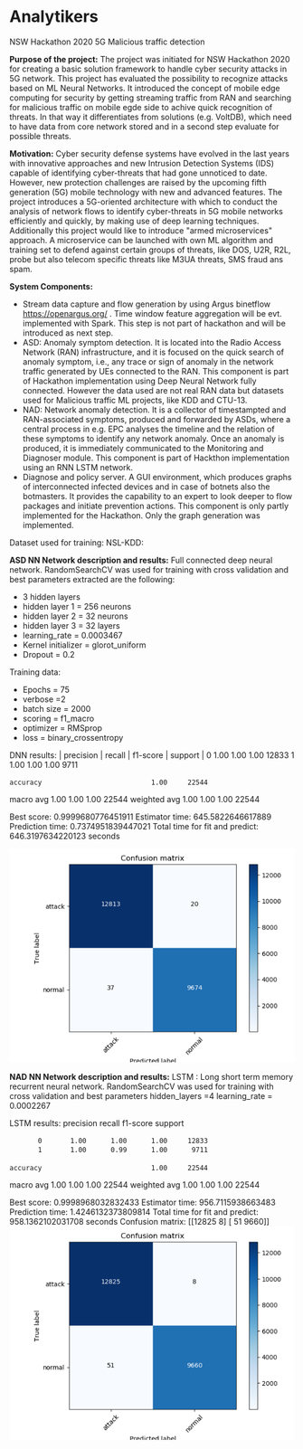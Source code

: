 # Analytikers

NSW Hackathon 2020
5G Malicious traffic detection

**Purpose of the project:**
The project was initiated for NSW Hackathon 2020 for creating a basic 
solution framework to handle cyber security attacks in 5G network. This project
has evaluated the possibility to recognize attacks based on ML Neural Networks.
It introduced the concept of mobile edge computing for security by getting 
streaming traffic from RAN and searching for malicious traffic on mobile egde
side to achive quick recognition of threats.
In that way it differentiates from solutions (e.g. VoltDB), which need to have
data from core network stored and in a second step evaluate for possible 
threats.

**Motivation:**
Cyber security defense systems have evolved in
the last years with innovative approaches and new Intrusion
Detection Systems (IDS) capable of identifying cyber-threats
that had gone unnoticed to date. However, new protection
challenges are raised by the upcoming fifth generation (5G)
mobile technology with new and advanced features. The project introduces a 
5G-oriented architecture with which to conduct the analysis of network flows
to identify cyber-threats in 5G mobile networks efficiently and
quickly, by making use of deep learning techniques. Additionally this project
would like to introduce "armed microservices" approach. A microservice can be 
launched with own ML algorithm and training set to defend against certain 
groups of threats, like DOS, U2R, R2L, probe but also telecom specific threats
like M3UA threats, SMS fraud ans spam.

**System Components:**
*  Stream data capture and flow generation by using Argus binetflow
   https://openargus.org/ . Time window feature aggregation will be evt. 
   implemented with Spark. This step is not part of hackathon and will be 
   introduced as next step.
*  ASD: Anomaly symptom detection. It is located into the Radio Access Network 
   (RAN) infrastructure, and it is focused on the quick search of anomaly 
   symptom, i.e., any trace or sign of anomaly in the network traffic 
   generated by UEs connected to the RAN. This component is part of Hackathon 
   implementation using Deep Neural Network fully connected. However the data
   used are not real RAN data but datasets used for Malicious traffic ML
   projects, like KDD and CTU-13.
*  NAD: Network anomaly detection. It is a collector of timestampted and 
   RAN-associated symptoms, produced and forwarded by ASDs, where a central 
   process in e.g. EPC analyses the timeline and the relation of these symptoms 
   to identify any network anomaly. Once an anomaly is produced, it is 
   immediately communicated to the Monitoring and Diagnoser module. This 
   component is part of Hackthon implementation using an RNN LSTM network.
*  Diagnose and policy server. A GUI environment, which produces graphs of 
   interconnected infected devices and in case of botnets also the botmasters.
   It provides the capability to an expert to look deeper to flow packages
   and initiate prevention actions. This component is only partly implemented
   for the Hackathon. Only the graph generation was implemented.


Dataset used for training:
NSL-KDD: [](https://www.unb.ca/cic/datasets/nsl.html)

**ASD NN Network description and results:**
Full connected deep neural network.
RandomSearchCV was used for training with cross validation and best parameters 
extracted are the following:

*  3 hidden layers
*  hidden layer 1 = 256 neurons
*  hidden layer 2 = 32 neurons
*  hidden layer 3 = 32 layers
*  learning_rate = 0.0003467
*  Kernel initializer = glorot_uniform
*  Dropout = 0.2

Training data:

*  Epochs = 75
*  verbose =2
*  batch size = 2000
*  scoring = f1_macro
*  optimizer = RMSprop
*  loss = binary_crossentropy

DNN results:
| precision | recall | f1-score | support |
           0       1.00      1.00      1.00     12833
           1       1.00      1.00      1.00      9711

    accuracy                           1.00     22544
   macro avg       1.00      1.00      1.00     22544
weighted avg       1.00      1.00      1.00     22544

Best score:  0.9999680776451911
Estimator time: 645.5822646617889
Prediction time: 0.7374951839447021
Total time for fit and predict: 646.3197634220123 seconds


![](plots/cm_nn.png) 
 
 
**NAD NN Network description and results:**
LSTM : Long short term memory recurrent neural network.
RandomSearchCV was used for training with cross validation and best parameters
hidden_layers =4
learning_rate = 0.0002267

LSTM results:
precision    recall  f1-score   support

           0       1.00      1.00      1.00     12833
           1       1.00      0.99      1.00      9711

    accuracy                           1.00     22544
   macro avg       1.00      1.00      1.00     22544
weighted avg       1.00      1.00      1.00     22544

Best score: 0.9998968032832433
Estimator time: 956.7115938663483
Prediction time: 1.4246132373809814
Total time for fit and predict: 958.1362102031708 seconds
Confusion matrix:
[[12825     8]
 [   51  9660]]
 ![](plots/cm_lstm.png)